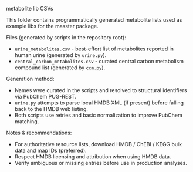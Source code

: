 metabolite lib CSVs

This folder contains programmatically generated metabolite lists used as example libs for the masster package.

Files (generated by scripts in the repository root):
- `urine_metabolites.csv` - best-effort list of metabolites reported in human urine (generated by `urine.py`).
- `central_carbon_metabolites.csv` - curated central carbon metabolism compound list (generated by `ccm.py`).

Generation method:
- Names were curated in the scripts and resolved to structural identifiers via PubChem PUG-REST.
- `urine.py` attempts to parse local HMDB XML (if present) before falling back to the HMDB web listing.
- Both scripts use retries and basic normalization to improve PubChem matching.

Notes & recommendations:
- For authoritative resource lists, download HMDB / ChEBI / KEGG bulk data and map IDs (preferred).
- Respect HMDB licensing and attribution when using HMDB data.
- Verify ambiguous or missing entries before use in production analyses.
